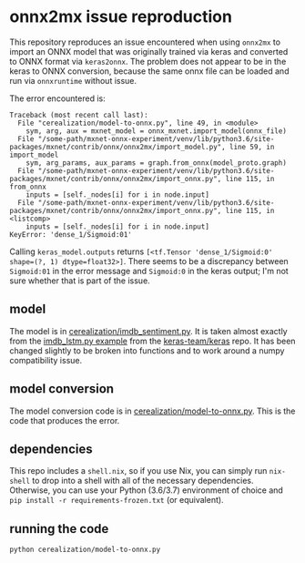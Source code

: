 # onnx2mx issue reproduction

This repository reproduces an issue encountered when using `onnx2mx` to import an ONNX model that was originally trained via keras and converted to ONNX format via `keras2onnx`. The problem does not appear to be in the keras to ONNX conversion, because the same onnx file can be loaded and run via `onnxruntime` without issue.

The error encountered is:

```
Traceback (most recent call last):
  File "cerealization/model-to-onnx.py", line 49, in <module>
    sym, arg, aux = mxnet_model = onnx_mxnet.import_model(onnx_file)
  File "/some-path/mxnet-onnx-experiment/venv/lib/python3.6/site-packages/mxnet/contrib/onnx/onnx2mx/import_model.py", line 59, in import_model
    sym, arg_params, aux_params = graph.from_onnx(model_proto.graph)
  File "/some-path/mxnet-onnx-experiment/venv/lib/python3.6/site-packages/mxnet/contrib/onnx/onnx2mx/import_onnx.py", line 115, in from_onnx
    inputs = [self._nodes[i] for i in node.input]
  File "/some-path/mxnet-onnx-experiment/venv/lib/python3.6/site-packages/mxnet/contrib/onnx/onnx2mx/import_onnx.py", line 115, in <listcomp>
    inputs = [self._nodes[i] for i in node.input]
KeyError: 'dense_1/Sigmoid:01'
```

Calling `keras_model.outputs` returns `[<tf.Tensor 'dense_1/Sigmoid:0' shape=(?, 1) dtype=float32>]`. There seems to be a discrepancy between `Sigmoid:01` in the error message and `Sigmoid:0` in the keras output; I'm not sure whether that is part of the issue.

## model

The model is in [cerealization/imdb_sentiment.py](cerealization/imdb_sentiment.py). It is taken almost exactly from the [imdb_lstm.py example](https://github.com/keras-team/keras/blob/master/examples/imdb_lstm.py) from the [keras-team/keras](https://github.com/keras-team/keras) repo. It has been changed slightly to be broken into functions and to work around a numpy compatibility issue.

## model conversion

The model conversion code is in [cerealization/model-to-onnx.py](cerealization/model-to-onnx.py). This is the code that produces the error.

## dependencies

This repo includes a `shell.nix`, so if you use Nix, you can simply run `nix-shell` to drop into a shell with all of the necessary dependencies. Otherwise, you can use your Python (3.6/3.7) environment of choice and `pip install -r requirements-frozen.txt` (or equivalent).

## running the code

```sh
python cerealization/model-to-onnx.py
```
